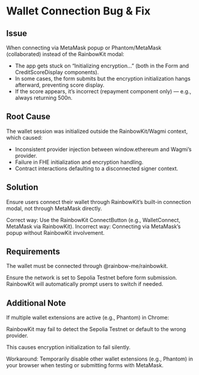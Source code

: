 # Wallet Connection Bug & Fix

## Issue

When connecting via MetaMask popup or Phantom/MetaMask (collaborated) instead of the RainbowKit modal:
- The app gets stuck on “Initializing encryption…” (both in the Form and CreditScoreDisplay components).
- In some cases, the form submits but the encryption initialization hangs afterward, preventing score display.
- If the score appears, it’s incorrect (repayment component only) — e.g., always returning 500n.

## Root Cause

The wallet session was initialized outside the RainbowKit/Wagmi context, which caused:
- Inconsistent provider injection between window.ethereum and Wagmi’s provider.
- Failure in FHE initialization and encryption handling.
- Contract interactions defaulting to a disconnected signer context.

## Solution

Ensure users connect their wallet through RainbowKit’s built-in connection modal, not through MetaMask directly.

Correct way:
Use the RainbowKit ConnectButton (e.g., WalletConnect, MetaMask via RainbowKit).
Incorrect way:
Connecting via MetaMask’s popup without RainbowKit involvement.

## Requirements

The wallet must be connected through @rainbow-me/rainbowkit.

Ensure the network is set to Sepolia Testnet before form submission.
RainbowKit will automatically prompt users to switch if needed.

## Additional Note

If multiple wallet extensions are active (e.g., Phantom) in Chrome:

RainbowKit may fail to detect the Sepolia Testnet or default to the wrong provider.

This causes encryption initialization to fail silently.

Workaround:
Temporarily disable other wallet extensions (e.g., Phantom) in your browser when testing or submitting forms with MetaMask.